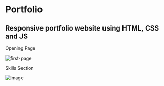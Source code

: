 # Portfolio
## Responsive portfolio website using HTML, CSS and JS

Opening Page

![first-page](https://user-images.githubusercontent.com/85246478/169229373-8d1a31bc-1d70-4dfc-b333-de0f1537c1fa.JPG)

Skills Section

![image](https://user-images.githubusercontent.com/85246478/169229780-24254453-701f-48a5-85f3-291e94e27cb3.png)

